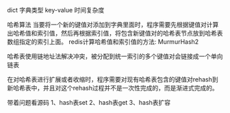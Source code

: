 dict
字典类型
key-value 时间复杂度

哈希算法
当要将一个新的键值对添加到字典里面时，程序需要先根据键值对计算出哈希值和索引值，然后再根据索引值，将包含新键值对的哈希表节点放到哈希表数组指定的索引上面。
redis计算哈希值和索引值的方法:
MurmurHash2

哈希表使用链地址法解决冲突，被分配到统一索引的多个键值对会链接成一个单向链表

在对哈希表进行扩展或者收缩时，程序需要对现有哈希表包含的键值对rehash到新哈希表中，并且对这个rehash过程并不是一次性完成的，而是渐进式完成的。

带着问题看源码
1、hash表set
2、hash表get
3、hash表扩容